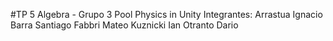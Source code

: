 #TP 5 Algebra - Grupo 3
Pool Physics in Unity
Integrantes:
Arrastua Ignacio
Barra Santiago
Fabbri Mateo
Kuznicki Ian
Otranto Dario
